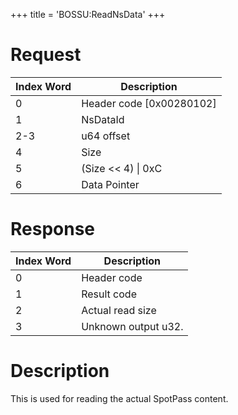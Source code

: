 +++
title = 'BOSSU:ReadNsData'
+++

# Request

| Index Word | Description                |
|------------|----------------------------|
| 0          | Header code \[0x00280102\] |
| 1          | NsDataId                   |
| 2-3        | u64 offset                 |
| 4          | Size                       |
| 5          | (Size \<\< 4) \| 0xC       |
| 6          | Data Pointer               |

# Response

| Index Word | Description         |
|------------|---------------------|
| 0          | Header code         |
| 1          | Result code         |
| 2          | Actual read size    |
| 3          | Unknown output u32. |

# Description

This is used for reading the actual SpotPass content.